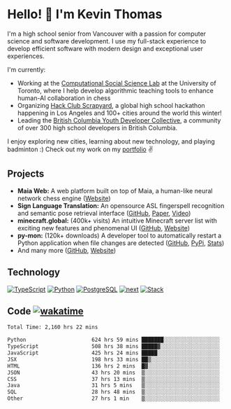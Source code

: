# Hello! 👋 I'm Kevin Thomas

I'm a high school senior from Vancouver with a passion for computer science and software development. I use my full-stack experience to develop efficient software with modern design and exceptional user experiences.

I'm currently:

- Working at the [Computational Social Science Lab](https://csslab.cs.toronto.edu/) at the University of Toronto, where I help develop algorithmic teaching tools to enhance human-AI collaboration in chess
- Organizing [Hack Club Scrapyard](https://scrapyard.hackclub.com/), a global high school hackathon happening in Los Angeles and 100+ cities around the world this winter!
- Leading the [British Columbia Youth Developer Collective](https://bcydc.ca/), a community of over 300 high school developers in British Columbia.

I enjoy exploring new cities, learning about new technology, and playing badminton :) Check out my work on my [portfolio](https://kevinjosethomas.com/) ✌️

## Projects

- **Maia Web:** A web platform built on top of Maia, a human-like neural network chess engine ([Website](https://maiachess.com/))
- **Sign Language Translation:** An opensource ASL fingerspell recognition and semantic pose retrieval interface ([GitHub](https://github.com/kevinjosethomas/sign-language-processing), [Paper](https://arxiv.org/abs/2408.09311), [Video](https://www.youtube.com/watch?v=uuPxMWQRoXc))
- **minecraft.global:** (400k+ visits) An intuitive Minecraft server list with exciting new features and phenomenal UI ([GitHub](https://github.com/kevinjosethomas?tab=repositories&q=minecraft&type=&language=&sort=), [Website](https://minecraft.global/))
- **py-mon:** (120k+ downloads) A developer tool to automatically restart a Python application when file changes are detected ([GitHub](https://github.com/kevinjosethomas/py-mon), [PyPi](https://pypi.org/project/py-mon/), [Stats](https://pypistats.org/packages/py-mon))
- And many more ([GitHub](https://github.com/kevinjosethomas?tab=repositories), [Website](https://kevinjosethomas.com/work))

## Technology

[![TypeScript](https://github.com/kevinjosethomas/kevinjosethomas/assets/46242684/444b2e5d-659f-41f5-81fe-3abafb75cb6c)](https://kevinjosethomas.com/stack)
[![Python](https://github.com/kevinjosethomas/kevinjosethomas/assets/46242684/34a174c4-54db-4c4e-9842-2324d47cb043)](https://kevinjosethomas.com/stack)
[![PostgreSQL](https://github.com/kevinjosethomas/kevinjosethomas/assets/46242684/46d6de1c-c483-4dc7-ab3a-87763af6fc78)](https://kevinjosethomas.com/stack)
[![next](https://github.com/kevinjosethomas/kevinjosethomas/assets/46242684/bc46bae5-1ad9-42a7-b7a2-427cbde7c994)](https://kevinjosethomas.com/stack)
[![Stack](https://github.com/kevinjosethomas/kevinjosethomas/assets/46242684/0b9b7eeb-8cce-4a56-bffd-3131dd4dd88c)](https://kevinjosethomas.com/stack)

## Code [![wakatime](https://wakatime.com/badge/user/e9d16d74-e01d-4a37-8086-9257e0bde1c2.svg?style=flat-square)](https://wakatime.com/@e9d16d74-e01d-4a37-8086-9257e0bde1c2)

<!--START_SECTION:waka-->

```txt
Total Time: 2,160 hrs 22 mins

Python                     624 hrs 59 mins ███████░░░░░░░░░░░░░░░░░░   28.57 %
TypeScript                 508 hrs 38 mins █████▓░░░░░░░░░░░░░░░░░░░   23.25 %
JavaScript                 425 hrs 24 mins █████░░░░░░░░░░░░░░░░░░░░   19.45 %
JSX                        198 hrs 33 mins ██▒░░░░░░░░░░░░░░░░░░░░░░   09.08 %
HTML                       136 hrs 2 mins  █▓░░░░░░░░░░░░░░░░░░░░░░░   06.22 %
JSON                       43 hrs 20 mins  ▒░░░░░░░░░░░░░░░░░░░░░░░░   01.98 %
CSS                        37 hrs 13 mins  ▒░░░░░░░░░░░░░░░░░░░░░░░░   01.70 %
Java                       31 hrs 5 mins   ▒░░░░░░░░░░░░░░░░░░░░░░░░   01.42 %
SQL                        28 hrs 48 mins  ▒░░░░░░░░░░░░░░░░░░░░░░░░   01.32 %
Other                      27 hrs 1 min    ▒░░░░░░░░░░░░░░░░░░░░░░░░   01.24 %
```

<!--END_SECTION:waka-->
